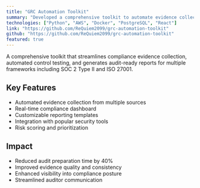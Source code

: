 ```yaml
---
title: "GRC Automation Toolkit"
summary: "Developed a comprehensive toolkit to automate evidence collection and reporting for SOC 2 and ISO 27001 audits, reducing preparation time by 40%."
technologies: ["Python", "AWS", "Docker", "PostgreSQL", "React"]
link: "https://github.com/ReQuiem2099/grc-automation-toolkit"
github: "https://github.com/ReQuiem2099/grc-automation-toolkit"
featured: true
---
```


A comprehensive toolkit that streamlines compliance evidence collection, automated control testing, and generates audit-ready reports for multiple frameworks including SOC 2 Type II and ISO 27001.

## Key Features

- Automated evidence collection from multiple sources
- Real-time compliance dashboard
- Customizable reporting templates
- Integration with popular security tools
- Risk scoring and prioritization

## Impact

- Reduced audit preparation time by 40%
- Improved evidence quality and consistency
- Enhanced visibility into compliance posture
- Streamlined auditor communication
